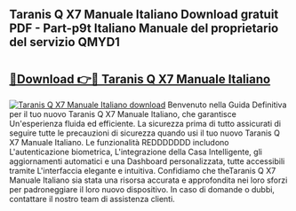 ## Taranis Q X7 Manuale Italiano Download gratuit PDF - Part-p9t Italiano Manuale del proprietario del servizio QMYD1

# <h2><a href="http://dfb926l.blite.top/?on=Taranis+Q+X7+Manuale+Italiano">🔗Download 👉🔴 Taranis Q X7 Manuale Italiano</a></h2>

[![Taranis Q X7 Manuale Italiano download](https://i.imgur.com/lujVjoI.png)](http://dfb926l.blite.top/?on=Taranis+Q+X7+Manuale+Italiano)
Benvenuto nella Guida Definitiva per il tuo nuovo Taranis Q X7 Manuale Italiano, che garantisce Un'esperienza fluida ed efficiente. La sicurezza prima di tutto assicurati di seguire tutte le precauzioni di sicurezza quando usi il tuo nuovo Taranis Q X7 Manuale Italiano. Le funzionalità REDDDDDDD includono L'autenticazione biometrica, L'integrazione della Casa Intelligente, gli aggiornamenti automatici e una Dashboard personalizzata, tutte accessibili tramite L'interfaccia elegante e intuitiva. Confidiamo che theTaranis Q X7 Manuale Italiano sia stata una risorsa accurata e approfondita nei loro sforzi per padroneggiare il loro nuovo dispositivo. In caso di domande o dubbi, contattare il nostro team di assistenza clienti.
